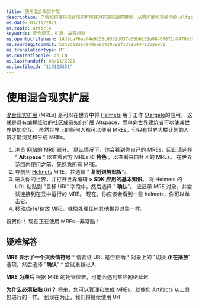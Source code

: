 ```yaml
---
title: 使用混合现实扩展
description: 了解如何使用混合现实扩展并对其进行故障排除，从而扩展和改编你的 AltspaceVR。
ms.date: 03/11/2021
ms.topic: article
keywords: 混合现实，扩展，故障排除
ms.openlocfilehash: 1439ca76eaf4e0235c6552d037e55b6151e08407871bf470b3011b6cf8cbccd5
ms.sourcegitcommit: b248ba2a6da7d669b430581fc3a1544413b2e9c1
ms.translationtype: MT
ms.contentlocale: zh-CN
ms.lasthandoff: 08/11/2021
ms.locfileid: "119125351"
---
```

# <a name="using-a-mixed-reality-extension"></a>使用混合现实扩展

[混合现实扩展](https://developer.altvr.com/) (MREs) 是可以在世界中将 [Helmets](https://account.altvr.com/mres/1173667287173955931) 用于工作 [Stargate](https://account.altvr.com/mres/1152987031857529562)的应用。 这就是具有编程经验的社区成员如何扩展 Altspace，而单向世界建筑者可以使其世界更加交互。 虽然世界上的任何人都可以使用 MREs，但只有世界大楼计划的人员才能浏览和生成 MREs。 

1. 浏览 [网站](https://account.altvr.com/mres)的 MRE 部分。 默认情况下，你会看到你自己的 MREs，因此请选择 " **Altspace** " 以查看官方 MREs 和 **特色** ，以查看来自社区的 MREs。 在世界范围内使用之前，先熟悉所有 MRE。 
2. 导航到 [Helmets](https://account.altvr.com/mres/1173667287173955931) MRE，并选择 " **复制到剪贴板**"。 
3. 进入你的世界，并打开世界编辑 **> SDK 应用的基本知识**。 将 Helmets 的 URL 粘贴到 "目标 URI" 字段中，然后选择 " **确认**"。 应显示 MRE 对象，并尝试连接到在云中运行的 MRE。 现在，你应该会看到一些 helmets，你可以单击它。
4. 移动/旋转/缩放 MRE，就像处理任何其他世界对象一样。

祝贺你！ 现在正在使用 MREs--非常酷！

## <a name="troubleshooting"></a>疑难解答

**MRE 显示了一个哭表情符号** 
    * 请验证 URL 是否正确
    * 对象上的 "切换 **正在播放**" 选项，然后选择 "**确认**"
    * 尝试重新进入

**MRE 为滞后** 根据 MRE 的托管位置，可能会遇到某些网络延迟

**为什么必须粘贴 Url？**
将来，您可以管理和生成 MREs，就像您 Artifacts 从工具包进行的一样。 到现在为止，我们将继续使用 Url